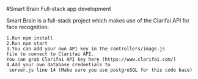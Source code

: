 #Smart Brain Full-stack app development

Smart Brain is a full-stack project which makes use 
of the Clarifai API for face recognition. 

    1.Run npm install
    2.Run npm start
    3.You can add your own API key in the controllers/image.js 
    file to connect to Clarifai API.
    You can grab Clarifai API key here (https://www.clarifai.com/)
    4.Add your own database credentials to
     server.js line 14 (Make sure you use postgreSQL for this code base)
